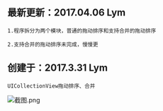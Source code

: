 最新更新：2017.04.06 Lym
---
    1.程序拆分为两个模块，普通的拖动排序和支持合并的拖动排序

    2.支持合并的拖动排序未完成，慢慢更


创建于：2017.3.31 Lym
---
    UICollectionView拖动排序、合并

![截图.png](http://upload-images.jianshu.io/upload_images/2024647-c62bab3753a7de3e.png?imageMogr2/auto-orient/strip%7CimageView2/2/w/1240)
